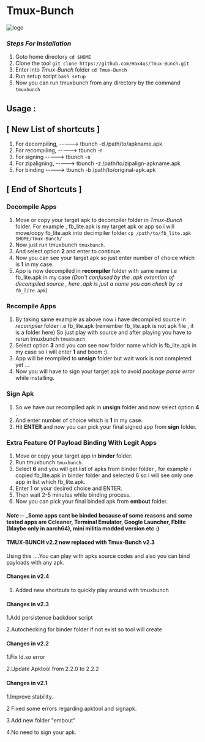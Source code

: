# Tmux-Bunch

![logo](../master/docs/images/IMG_20180304_101729_188.JPG)

### _Steps For Installation_
1. Goto home directory `cd $HOME`
2. Clone the tool `git clone https://github.com/Hax4us/Tmux-Bunch.git`
3. Enter into _Tmux-Bunch_ folder `cd Tmux-Bunch`
4. Run setup script `bash setup`
5. Now you can run tmuxbunch from any directory by the command `tmuxbunch`

## Usage :
## [ New List of shortcuts ]
1. For decompiling,
-----> tbunch -d /path/to/apkname.apk
2. For recompiling,
-----> tbunch -r
3. For signing
-----> tbunch -s
4. For zipaligning,
-----> tbunch -z /path/to/zipalign-apkname.apk
5. For binding
-----> tbunch -b /path/to/original-apk.apk
## [ End of Shortcuts ]
### Decompile Apps
1. Move or copy your target apk to decompiler folder in _Tmux-Bunch_ folder. For example , fb_lite.apk is my target apk or app so i will move/copy fb_lite.apk into decimpiler folder `cp /path/to/fb_lite.apk $HOME/Tmux-Bunch/`
2. Now just run tmuxbunch `tmuxbunch`.
3. And select option __2__ and enter to continue.
4. Now you can see your target apk so just enter number of choice which is __1__ in my case.
5. App is now decompiled in __recompiler__ folder with same name i.e fb_lite.apk in my case _(Don't confused by the .apk extention of decompiled source , here .apk is just a name you can check by `cd fb_lite.apk`)_

### Recompile Apps
1. By taking same example as above now i have decompiled source in _recompiler_ folder i.e fb_lite.apk (remember fb_lite.apk is not apk file , it is a folder here) So just play with source and after playing you have to rerun tmuxbunch `tmuxbunch`
2. Select option __3__ and you can see now folder name which is fb_lite.apk in my case so i will enter __1__ and boom :).
3. App will be reompiled to __unsign__ folder but wait work is not completed yet ...
4. Now you will have to sign your target apk to avoid _package parse error_ while installing.

### Sign Apk
1. So we have our recompiled apk in __unsign__ folder and now select option __4__ .
2. And enter number of choice which is __1__ in my case.
3. Hit __ENTER__ and now you can pick your final signed app from __sign__ folder.

### Extra Feature Of Payload Binding With Legit Apps
1. Move or copy your target app in __binder__ folder.
2. Run tmuxbunch `tmuxbunch`.
3. Select __6__ and you will get list of apks from binder folder , for example i copied fb_lite.apk in binder folder and selected 6 so i will see only one app in list which fb_lite.apk.
4. Enter 1 or your desired choice and ENTER.
5. Then wait 2-5 minutes while binding process.
6. Now you can pick your final binded apk from __embout__ folder.

#### _Note_ :- _Some apps cant be binded because of some reasons and some tested apps are Ccleaner, Terminal Emulator, Google Launcher, Fblite (Maybe only in aarch64), mini militia modded version etc :)
#### TMUX-BUNCH v2.2 now replaced with Tmux-Bunch v2.3
Using this ....You can play with apks source codes and also you can bind payloads with any apk.

#### Changes in v2.4
1. Added new shortcuts to quickly play around with tmuxbunch

#### Changes in v2.3

1.Add persistence backdoor script

2.Autochecking for binder folder if not exist so tool will create 

#### Changes in v2.2

1.Fix ld.so error

2.Update Apktool from 2.2.0 to 2.2.2

#### Changes in v2.1

1.Improve stability.

2 Fixed some errors regarding apktool and signapk.

3.Add new folder "embout"

4.No need to sign your apk.
